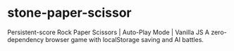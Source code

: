 # stone-paper-scissor
Persistent-score Rock Paper Scissors | Auto-Play Mode | Vanilla JS   A zero-dependency browser game with localStorage saving and AI battles.
